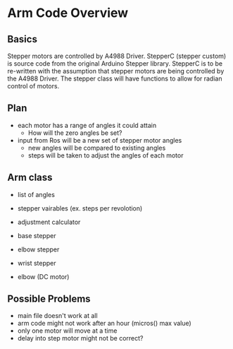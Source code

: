 Arm Code Overview
=================

Basics
-----------
Stepper motors are controlled by A4988 Driver.
StepperC (stepper custom) is source code from the original Arduino Stepper library. StepperC is to be re-written with the assumption that stepper motors are being controlled by the A4988 Driver. The stepper class will have functions to allow for radian control of motors.

Plan
--------
- each motor has a range of angles it could attain
  - How will the zero angles be set?  
- input from Ros will be a new set of stepper motor angles
  - new angles will be compared to existing angles
  - steps will be taken to adjust the angles of each motor

Arm class
----------
- list of angles
- stepper vairables (ex. steps per revolotion)

- adjustment calculator

- base stepper
- elbow stepper
- wrist stepper

- elbow (DC motor)

Possible Problems
------------------

- main file doesn't work at all
- arm code might not work after an hour (micros() max value)
- only one motor will move at a time
- delay into step motor might not be correct? 
